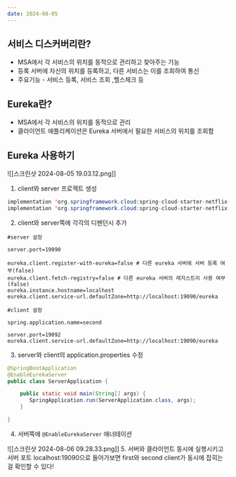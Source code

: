 ```yaml
---
date: 2024-08-05
---
```


## 서비스 디스커버리란?

- MSA에서 각 서비스의 위치를 동적으로 관리하고 찾아주는 기능
- 등록 서버에 자신의 위치를 등록하고, 다른 서비스는 이를 조회하여 통신
- 주요기능 - 서비스 등록, 서비스 조회 ,헬스체크 등

## Eureka란?

- MSA에서 각 서비스의 위치를 동적으로 관리
- 클라이언트 애플리케이션은 Eureka 서버에서 필요한 서비스의 위치를 조회함

## Eureka 사용하기

![[스크린샷 2024-08-05 19.03.12.png]]

1. client와 server 프로젝트 생성

```java
implementation 'org.springframework.cloud:spring-cloud-starter-netflix-eureka-client' // client
implementation 'org.springframework.cloud:spring-cloud-starter-netflix-eureka-server' // server
```

2. client와 server쪽에 각각의 디펜던시 추가

```
#server 설정

server.port=19090

eureka.client.register-with-eureka=false # 다른 eureka 서버에 서버 등록 여부(false)
eureka.client.fetch-registry=false # 다른 eureka 서버의 레지스트리 사용 여부(false)
eureka.instance.hostname=localhost
eureka.client.service-url.defaultZone=http://localhost:19090/eureka
```

```
#client 설정

spring.application.name=second

server.port=19092
eureka.client.service-url.defaultZone=http://localhost:19090/eureka
```

3. server와 client의 application.properties 수정

```java
@SpringBootApplication
@EnableEurekaServer
public class ServerApplication {

    public static void main(String[] args) {
       SpringApplication.run(ServerApplication.class, args);
    }

}
```

4. 서버쪽에 `@EnableEurekaServer` 애너테이션

![[스크린샷 2024-08-06 09.28.33.png]] 5. 서버와 클라이언트 동시에 실행시키고 서버 포트 localhost:19090으로 들어가보면 first와 second client가 동시에 잡히는걸 확인할 수 있다!
